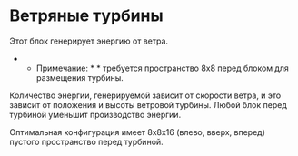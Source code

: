 # Ветряные турбины

Этот блок генерирует энергию от ветра.

* * Примечание: * * требуется пространство 8x8 перед блоком для размещения турбины.

Количество энергии, генерируемой зависит от скорости ветра, и это зависит от положения и высоты ветровой турбины.
Любой блок перед турбиной уменьшит производство энергии. 

Оптимальная конфигурация имеет 8х8х16 (влево, вверх, вперед) пустого пространство перед турбиной.